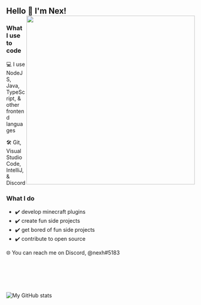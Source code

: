 ## Hello 👋 I'm Nex! <a><img align="right" width="450px" src="https://github.com/razod/razod/blob/main/octocat.png"></a> 

### What I use to code
:computer: I use NodeJS, Java, TypeScript, & other frontend languages

:hammer_and_wrench: Git, Visual Studio Code, IntelliJ, & Discord

### What I do
- :heavy_check_mark: develop minecraft plugins
- :heavy_check_mark: create fun side projects
- :heavy_check_mark: get bored of fun side projects
- :heavy_check_mark: contribute to open source

:globe_with_meridians: You can reach me on Discord, @nexh#5183

<br />
<br />
<br />
<br />

![My GitHub stats](https://github-readme-stats.vercel.app/api?username=razod)
